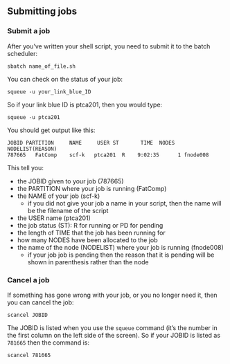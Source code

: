 ## Submitting jobs

### Submit a job

After you’ve written your shell script, you need to submit it to the batch scheduler:
```
sbatch name_of_file.sh
```

You can check on the status of your job:
```
squeue -u your_link_blue_ID
```

So if your link blue ID is ptca201, then you would type:
```
squeue -u ptca201
```

You should get output like this:
```
JOBID PARTITION     NAME     USER ST       TIME  NODES NODELIST(REASON)
787665   FatComp    scf-k   ptca201  R    9:02:35      1 fnode008
```

This tell you:
- the JOBID given to your job (787665)
- the PARTITION where your job is running (FatComp)
- the NAME of your job (scf-k)
  - if you did not give your job a name in your script, then the name will be the filename of the script
- the USER name (ptca201)
- the job status (ST): R for running or PD for pending
- the length of TIME that the job has been running for
- how many NODES have been allocated to the job
- the name of the node (NODELIST) where your job is running (fnode008)
  - if your job job is pending then the reason that it is pending will be shown in parenthesis rather than the node

### Cancel a job
If something has gone wrong with your job, or you no longer need it, then you can cancel the job:
```
scancel JOBID
```

The JOBID is listed when you use the `squeue` command (it’s the number in the first column on the left side of the screen). So if your JOBID is listed as `781665` then the command is:
```
scancel 781665
```
